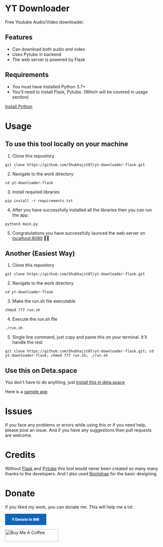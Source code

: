 # YT Downloader
Free Youtube Audio/Video downloader.

## Features
- Can download both audio and video
- Uses Pytube in backend
- The web server is powered by Flask

## Requirements
- You must have installed Python 3.7+
- You'll need to install Flask, Pytube. (Which will be covered in usage section)

[Install Python](https://www.python.org/downloads/)
# Usage
## To use this tool locally on your machine

1. Clone this repository
```git
git clone https://github.com/Shubhajit07/yt-downloader-flask.git
```

2. Navigate to the work directory
```shell
cd yt-downloader-flask
```

3. Install required libraries
```shell
pip install -r requirements.txt
```

4. After you have successfully installed all the libraries then you can run the app.
```shell
python3 main.py
```
5. Congratulations you have successfully launced the web server on [localhost:8080](http://localhost:8080) 🎉🥳

## Another (Easiest Way)
1. Clone this repository
```git
git clone https://github.com/Shubhajit07/yt-downloader-flask.git
```

2.  Navigate to the work directory
```shell
cd yt-downloader-flask
```

3. Make the run.sh file executable
```shell
chmod 777 run.sh
```

4. Execute the run.sh file
```shell
./run.sh
```

5. Single line command, just copy and paste this on your terminal. It'll handle the rest
```shell
git clone https://github.com/Shubhajit07/yt-downloader-flask.git; cd yt-downloader-flask; chmod 777 run.sh; ./run.sh
```
## Use this on Deta.space
You don't have to do anything, just [Install this in deta.space](https://deta.space/discovery/@shubhajit07/yt_downloader)

Here is a [sample app](https://yt_downloader-1-e2979509.deta.app/)

# Issues
If you face any problems or errors while using this or if you need help, please post an issue. And if you have any suggestions then pull requests are welcome.

# Credits
Without [Flask]() and [Pytube](https://github.com/pytube/pytube) this tool would never been created so many many thanks to the developers.
And I also used [Bootstrap](https://github.com/twbs/bootstrap) for the basic designing.

# Donate
If you liked my work, you can donate me. This will help me a lot.

<a style=" width: 135px; background-color: #1065b7; text-align: center; font-weight: 800; padding: 11px 0px; color: white; font-size: 12px; display: inline-block; text-decoration: none; " href='https://pmny.in/CJQ3gPfjrKCD' target="_blank"> ₹ Donate In INR </a>

<a href="https://www.buymeacoffee.com/imshubhajit" target="_blank"><img src="https://cdn.buymeacoffee.com/buttons/default-orange.png" alt="Buy Me A Coffee" height="41" width="174"></a>
